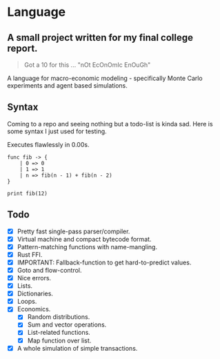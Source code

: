 # Language
## A small project written for my final college report.
> Got a 10 for this ... "nOt EcOnOmIc EnOuGh"

A language for macro-economic modeling - specifically Monte Carlo experiments and agent based simulations.

## Syntax

Coming to a repo and seeing nothing but a todo-list is kinda sad. Here is some syntax I just used for testing.

Executes flawlessly in 0.00s.

```
func fib -> {
    | 0 => 0
    | 1 => 1
    | n => fib(n - 1) + fib(n - 2)
}

print fib(12)
```

## Todo

- [x] Pretty fast single-pass parser/compiler.
- [x] Virtual machine and compact bytecode format.
- [x] Pattern-matching functions with name-mangling.
- [x] Rust FFI.
- [x] IMPORTANT: Fallback-function to get hard-to-predict values.
- [x] Goto and flow-control.
- [x] Nice errors.
- [x] Lists.
- [x] Dictionaries.
- [x] Loops.
- [x] Economics.
    - [x] Random distributions.
    - [x] Sum and vector operations.
    - [x] List-related functions.
    - [x] Map function over list.
- [x] A whole simulation of simple transactions.
